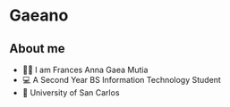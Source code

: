 # Gaeano
<!--image-->
## About me
- 👧🏻 I am Frances Anna Gaea Mutia
- 💻 A Second Year BS Information Technology Student 
- 📍 University of San Carlos
<!--
**Gaeano/Gaeano** is a ✨ _special_ ✨ repository because its `README.md` (this file) appears on your GitHub profile.

Here are some ideas to get you started:

- 🔭 I’m currently working on ...
- 🌱 I’m currently learning ...
- 👯 I’m looking to collaborate on ...
- 🤔 I’m looking for help with ...
- 💬 Ask me about ...
- 📫 How to reach me: ...
- 😄 Pronouns: ...
- ⚡ Fun fact: ...
-->
